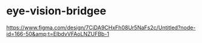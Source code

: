 # eye-vision-bridgee
https://www.figma.com/design/7CjDA9CHxFh08Ur5NaFs2c/Untitled?node-id=166-50&amp;t=ElbdvVFAoLNZUFBb-1
